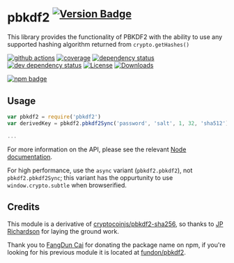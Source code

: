 # pbkdf2 <sup>[![Version Badge][2]][1]</sup>

This library provides the functionality of PBKDF2 with the ability to use any supported hashing algorithm returned from `crypto.getHashes()`

[![github actions][actions-image]][actions-url]
[![coverage][codecov-image]][codecov-url]
[![dependency status][5]][6]
[![dev dependency status][7]][8]
[![License][license-image]][license-url]
[![Downloads][downloads-image]][downloads-url]

[![npm badge][11]][1]

## Usage

```js
var pbkdf2 = require('pbkdf2')
var derivedKey = pbkdf2.pbkdf2Sync('password', 'salt', 1, 32, 'sha512')

...
```

For more information on the API, please see the relevant [Node documentation](https://nodejs.org/api/crypto.html#crypto_crypto_pbkdf2_password_salt_iterations_keylen_digest_callback).

For high performance, use the `async` variant (`pbkdf2.pbkdf2`), not `pbkdf2.pbkdf2Sync`; this variant has the oppurtunity to use `window.crypto.subtle` when browserified.


## Credits

This module is a derivative of [cryptocoinjs/pbkdf2-sha256](https://github.com/cryptocoinjs/pbkdf2-sha256/), so thanks to [JP Richardson](https://github.com/jprichardson/) for laying the ground work.

Thank you to [FangDun Cai](https://github.com/fundon) for donating the package name on npm, if you're looking for his previous module it is located at [fundon/pbkdf2](https://github.com/fundon/pbkdf2).

[1]: https://npmjs.org/package/pbkdf2
[2]: https://versionbadg.es/browserify/pbkdf2.svg
[5]: https://david-dm.org/browserify/pbkdf2.svg
[6]: https://david-dm.org/browserify/pbkdf2
[7]: https://david-dm.org/browserify/pbkdf2/dev-status.svg
[8]: https://david-dm.org/browserify/pbkdf2#info=devDependencies
[11]: https://nodei.co/npm/pbkdf2.png?downloads=true&stars=true
[license-image]: https://img.shields.io/npm/l/pbkdf2.svg
[license-url]: LICENSE
[downloads-image]: https://img.shields.io/npm/dm/pbkdf2.svg
[downloads-url]: https://npm-stat.com/charts.html?package=pbkdf2
[codecov-image]: https://codecov.io/gh/browserify/pbkdf2/branch/main/graphs/badge.svg
[codecov-url]: https://app.codecov.io/gh/browserify/pbkdf2/
[actions-image]: https://img.shields.io/endpoint?url=https://github-actions-badge-u3jn4tfpocch.runkit.sh/browserify/pbkdf2
[actions-url]: https://github.com/browserify/pbkdf2/actions
